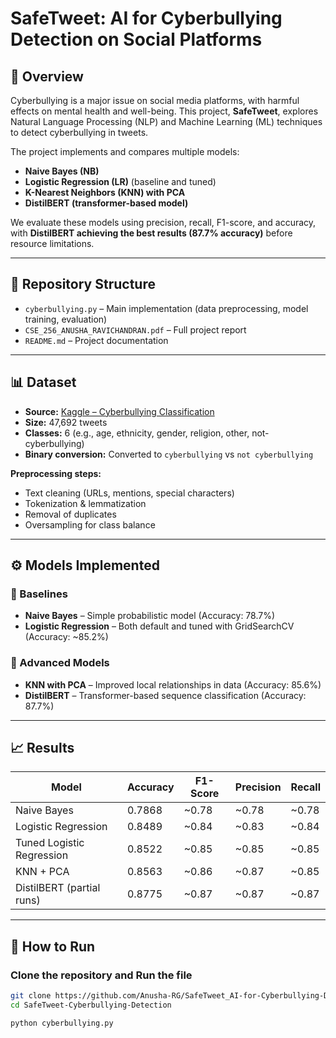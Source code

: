 # SafeTweet: AI for Cyberbullying Detection on Social Platforms  

## 📌 Overview  
Cyberbullying is a major issue on social media platforms, with harmful effects on mental health and well-being. This project, **SafeTweet**, explores Natural Language Processing (NLP) and Machine Learning (ML) techniques to detect cyberbullying in tweets.  

The project implements and compares multiple models:  
- **Naive Bayes (NB)**  
- **Logistic Regression (LR)** (baseline and tuned)  
- **K-Nearest Neighbors (KNN) with PCA**  
- **DistilBERT (transformer-based model)**  

We evaluate these models using precision, recall, F1-score, and accuracy, with **DistilBERT achieving the best results (87.7% accuracy)** before resource limitations.  

---

## 📂 Repository Structure  
- `cyberbullying.py` – Main implementation (data preprocessing, model training, evaluation)  
- `CSE_256_ANUSHA_RAVICHANDRAN.pdf` – Full project report  
- `README.md` – Project documentation  


---

## 📊 Dataset  
- **Source:** [Kaggle – Cyberbullying Classification](https://www.kaggle.com)  
- **Size:** 47,692 tweets  
- **Classes:** 6 (e.g., age, ethnicity, gender, religion, other, not-cyberbullying)  
- **Binary conversion:** Converted to `cyberbullying` vs `not cyberbullying`  

**Preprocessing steps:**  
- Text cleaning (URLs, mentions, special characters)  
- Tokenization & lemmatization  
- Removal of duplicates  
- Oversampling for class balance  

---

## ⚙️ Models Implemented  

### 🔹 Baselines  
- **Naive Bayes** – Simple probabilistic model (Accuracy: 78.7%)  
- **Logistic Regression** – Both default and tuned with GridSearchCV (Accuracy: ~85.2%)  

### 🔹 Advanced Models  
- **KNN with PCA** – Improved local relationships in data (Accuracy: 85.6%)  
- **DistilBERT** – Transformer-based sequence classification (Accuracy: 87.7%)  

---

## 📈 Results  

| Model                      | Accuracy | F1-Score | Precision | Recall |
|-----------------------------|----------|----------|-----------|--------|
| Naive Bayes                 | 0.7868   | ~0.78    | ~0.78     | ~0.78  |
| Logistic Regression         | 0.8489   | ~0.84    | ~0.83     | ~0.84  |
| Tuned Logistic Regression   | 0.8522   | ~0.85    | ~0.85     | ~0.85  |
| KNN + PCA                   | 0.8563   | ~0.86    | ~0.87     | ~0.85  |
| DistilBERT (partial runs)   | 0.8775   | ~0.87    | ~0.87     | ~0.87  |

---

## 🚀 How to Run  

### Clone the repository and Run the file
```bash
git clone https://github.com/Anusha-RG/SafeTweet_AI-for-Cyberbullying-Detection-on-Social-Platforms.git
cd SafeTweet-Cyberbullying-Detection

python cyberbullying.py

